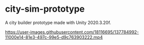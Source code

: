 # city-sim-prototype
 A city builder prototype made with Unity 2020.3.20f.


https://user-images.githubusercontent.com/18116695/137784992-11000e14-81e3-497c-99e5-d9c763903222.mp4

